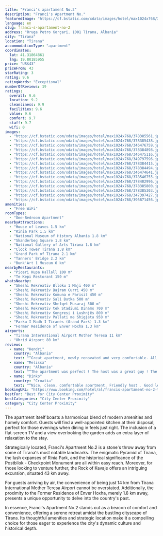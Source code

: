 ```yaml
---
title: "Franci's apartament No.2"
description: "Franci's Apartment No."
featuredImage: "https://cf.bstatic.com/xdata/images/hotel/max1024x768/378385561.jpg?k=033bffd8d343a96e9d8a8007e51768b6860b62e21c72a1a38163c802211bb22b&o=&hp=1"
language: en
slug: franci-s-apartament-no-2
address: "Rruga Petro Korçari, 1001 Tirana, Albania"
city: "Tirana"
location: "Tirana"
accommodationType: "apartment"
coordinates:
  lat: 41.31864861
  lng: 19.80185955
price: "US$43"
priceFrom: 43
starRating: 3
rating: 9.6
ratingWords: "Exceptional"
numberOfReviews: 19
ratings:
  overall: 9.6
  location: 9.2
  cleanliness: 9.9
  facilities: 9.6
  value: 9.6
  comfort: 9.7
  staff: 9.7
  wifi: 0
images:
  - "https://cf.bstatic.com/xdata/images/hotel/max1024x768/378385561.jpg?k=033bffd8d343a96e9d8a8007e51768b6860b62e21c72a1a38163c802211bb22b&o=&hp=1"
  - "https://cf.bstatic.com/xdata/images/hotel/max1024x768/378385438.jpg?k=eface0c734d74ec3e53b8cb5472601b58e6c5b7b483a7ada7af0df184fcc2435&o=&hp=1"
  - "https://cf.bstatic.com/xdata/images/hotel/max1024x768/346476759.jpg?k=75ad1b7a39ce0232105f85fe3af63dbb43e61bfd4788b61cfcc9a87e724ac8a2&o=&hp=1"
  - "https://cf.bstatic.com/xdata/images/hotel/max1024x768/378384898.jpg?k=5dfc5d738b5f7c445986b9dcfcf3087163639f1b4dd0306aff6ff69e11c9fde0&o=&hp=1"
  - "https://cf.bstatic.com/xdata/images/hotel/max1024x768/346475116.jpg?k=6612ef0c8b87aa4cd540dc081d72c09c5d82c8587d0e01611fbf7da9302fb496&o=&hp=1"
  - "https://cf.bstatic.com/xdata/images/hotel/max1024x768/349797596.jpg?k=3eb378406ad5d657e0dad89cf233f69585f14a7a6a97c7e47afd2bcf8941e42a&o=&hp=1"
  - "https://cf.bstatic.com/xdata/images/hotel/max1024x768/378384415.jpg?k=3d38c2ccee1c36121df333b4419432f6f94708ad8ab1989df7541982be66ace5&o=&hp=1"
  - "https://cf.bstatic.com/xdata/images/hotel/max1024x768/378384494.jpg?k=061c4b3567be267290bdee2c33a2269c6be1e69dfe6eaf104d41d761466a23ec&o=&hp=1"
  - "https://cf.bstatic.com/xdata/images/hotel/max1024x768/346474641.jpg?k=580e461378697bd3e9a307a09101f2edc2a866cf99365e6be46e9904f669a3db&o=&hp=1"
  - "https://cf.bstatic.com/xdata/images/hotel/max1024x768/378546755.jpg?k=cf19380aff5f5d6a99608f6047e4ae5821a177d1612b198c6d6a827913f5a5cf&o=&hp=1"
  - "https://cf.bstatic.com/xdata/images/hotel/max1024x768/378402996.jpg?k=4670ed172c8c36113f5755df8777254d898821dd53483a835901ac9b5c438b05&o=&hp=1"
  - "https://cf.bstatic.com/xdata/images/hotel/max1024x768/378385800.jpg?k=cefa71d6268a4827f1c92c52322f87ae43616e551142ee14d74b71adfb4a948f&o=&hp=1"
  - "https://cf.bstatic.com/xdata/images/hotel/max1024x768/378385303.jpg?k=d877a3b2ef9b6a78792cbc846f43468f055f3648c1b26e9c47e5144ab0bc1273&o=&hp=1"
  - "https://cf.bstatic.com/xdata/images/hotel/max1024x768/347397427.jpg?k=a709bf2dbb4b0947150dfef3974c964a3bc31873dda3e8f7017091af5e77eae3&o=&hp=1"
  - "https://cf.bstatic.com/xdata/images/hotel/max1024x768/396871456.jpg?k=de0266bf176e60ed849bad0e06aec53ff17bbc229dfd7a3331d31bab935b6d3b&o=&hp=1"
amenities:
  - "Free WiFi"
roomTypes:
  - "One-Bedroom Apartment"
nearbyAttractions:
  - "House of Leaves 1.5 km"
  - "Rinia Park 1.5 km"
  - "National Museum of History Albania 1.8 km"
  - "Skanderbeg Square 1.8 km"
  - "National Gallery of Arts Tirana 1.8 km"
  - "Clock Tower Tirana 1.8 km"
  - "Grand Park of Tirana 2.1 km"
  - "Tanners' Bridge 2.2 km"
  - "Bunk'Art 1 Museum 6 km"
nearbyRestaurants:
  - "Piceri Kupa Hallall 100 m"
  - "Te Kepi Restorant 150 m"
whatsNearby:
  - "Sheshi Rekreativ Blloku 1 Maji 400 m"
  - "Sheshi Rekreativ Bajram Curri 450 m"
  - "Sheshi Rekreativ Komuna e Parisit 450 m"
  - "Sheshi Rekreativ Sali Butka 500 m"
  - "Sheshi Rekreativ Shefqet Musaraj 500 m"
  - "Sheshi Rekreativ tek Stadiumi Dinamo 700 m"
  - "Sheshi Rekreativ Kongresi i Lushnjës 800 m"
  - "Sheshi Rekreativ Pallati me Shigjeta 950 m"
  - "Parku I Madh I Tiranës (Grand Park) 1.3 km"
  - "Former Residence of Enver Hoxha 1.3 km"
airports:
  - "Tirana International Airport Mother Teresa 11 km"
  - "Ohrid Airport 80 km"
reviews:
  - name: "Hendri"
    country: "Albania"
    text: "“Great apartment, newly renovated and very comfortable. All the facilities were perfect in the apartment. It has also a small balcony where you can stay.”"
  - name: "Melissa"
    country: "Albania"
    text: "“The apartment was perfect ! The host was a great guy ! The apartment was located in a good neighborhood. Supermarket,bakery,fruit shop and the pharmacy were near the apartment . The distance from those shops and the apartment was very close...”"
  - name: "Dinko"
    country: "Croatia"
    text: "“Nice, clean, comfortable apartment. Friendly host . Good location .”"
bookingURL: "https://www.booking.com/hotel/al/francis-apartament-no-2-tirane.en-gb.html?aid=8035640"
bestFor: "Best for City Center Proximity"
bestCategories: "City Center Proximity"
category: "City Center Proximity"
---
```


The apartment itself boasts a harmonious blend of modern amenities and homely comfort. Guests will find a well-appointed kitchen at their disposal, perfect for those evenings when dining in feels just right. The inclusion of a flat-screen TV and a view overlooking the garden adds an extra layer of relaxation to the stay.

Strategically located, Franci's Apartment No.2 is a stone's throw away from some of Tirana's most notable landmarks. The enigmatic Pyramid of Tirana, the lush expanses of Rinia Park, and the historical significance of the Postbllok - Checkpoint Monument are all within easy reach. Moreover, for those looking to venture further, the Rock of Kavaje offers an intriguing excursion, situated 43 km away.

For guests arriving by air, the convenience of being just 14 km from Tirana International Mother Teresa Airport cannot be overstated. Additionally, the proximity to the Former Residence of Enver Hoxha, merely 1.8 km away, presents a unique opportunity to delve into the country's past.

In essence, Franci's Apartment No.2 stands out as a beacon of comfort and convenience, offering a serene retreat amidst the bustling cityscape of Tirana. Its thoughtful amenities and strategic location make it a compelling choice for those eager to experience the city's dynamic culture and historical depth.